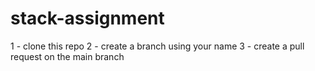 # stack-assignment
1 - clone this repo 
2 - create a branch using your name
3 - create a pull request on the main branch
